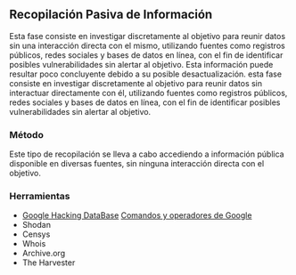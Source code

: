 ## Recopilación Pasiva de Información
Esta fase consiste en investigar discretamente al objetivo para reunir datos sin una interacción directa con el mismo, utilizando fuentes como registros públicos, redes sociales y bases de datos en línea, con el fin de identificar posibles vulnerabilidades sin alertar al objetivo. Esta información puede resultar poco concluyente debido a su posible desactualización.
esta fase consiste en investigar discretamente al objetivo para reunir datos sin interactuar directamente con él, utilizando fuentes como registros públicos, redes sociales y bases de datos en línea, con el fin de identificar posibles vulnerabilidades sin alertar al objetivo.
### Método
Este tipo de recopilación se lleva a cabo accediendo a información pública disponible en diversas fuentes, sin ninguna interacción directa con el objetivo.

### Herramientas
  - [Google Hacking DataBase](https://www.exploit-db.com/google-hacking-database)
    [Comandos y operadores de Google](comandos_google.md)
  - Shodan
  - Censys
  - Whois
  - Archive.org
  - The Harvester


